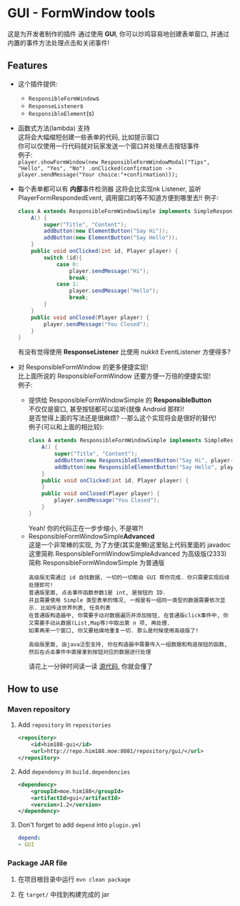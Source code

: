 # GUI - FormWindow tools

这是为开发者制作的插件
通过使用 **GUI**, 你可以炒鸡容易地创建表单窗口, 并通过内置的事件方法处理点击和关闭事件!

## Features
* 这个插件提供:
  * `ResponsibleFormWindow`s
  * `ResponseListener`s
  * `ResponsibleElement`(s)

* 函数式方法(lambda) 支持  
  这将会大幅缩短创建一些表单的代码, 比如提示窗口  
  你可以仅使用一行代码就对玩家发送一个窗口并处理点击按钮事件  
  例子:  
  `
  player.showFormWindow(new ResponsibleFormWindowModal("Tips", "Hello", "Yes", "No")
.onClicked(confirmation -> player.sendMessage("Your choice:"+confirmation)));
  `

* 每个表单都可以有 **内部**事件检测器
  这将会比实现nk Listener, 监听 PlayerFormRespondedEvent, 调用窗口的等不知道方便到哪里去!!
  例子:
  ```java
  class A extends ResponsibleFormWindowSimple implements SimpleResponseListener {
      A() {
          super("Title", "Content");
          addButton(new ElementButton("Say Hi"));
          addButton(new ElementButton("Say Hello"));
      }
      public void onClicked(int id, Player player) {
          switch (id){
              case 0:
                  player.sendMessage("Hi");
                  break;
              case 1:
                  player.sendMessage("Hello");
                  break;
          }
      }
      public void onClosed(Player player) {
          player.sendMessage("You Closed");
      }
  }
  ```

  有没有觉得使用 **ResponseListener** 比使用 nukkit EventListener 方便得多?

* 对 ResponsibleFormWindow 的更多便捷实现!  
  比上面所说的 ResponsibleFormWindow 还要方便一万倍的便捷实现!  
  例子:

  * 提供给 ResponsibleFormWindowSimple 的 **ResponsibleButton**  
    不仅仅是窗口, 甚至按钮都可以监听(就像 Android 那样)!  
    是否觉得上面的写法还是很麻烦? --那么这个实现将会是很好的替代!  
    例子(可以和上面的相比较):
    ```java
    class A extends ResponsibleFormWindowSimple implements SimpleResponseListener {
        A() {
            super("Title", "Content");
            addButton(new ResponsibleElementButton("Say Hi", player->player.sendMessage("Hi")));
            addButton(new ResponsibleElementButton("Say Hello", player->player.sendMessage("Hello")));
        }
        public void onClicked(int id, Player player) {
        }
        public void onClosed(Player player) {
            player.sendMessage("You Closed");
        }
    }
    ```
    Yeah! 你的代码正在一步步缩小, 不是嘛?!
  * ResponsibleFormWindowSimple**Advanced**  
    这是一个非常棒的实现, 为了方便(其实是懒)这里贴上代码里面的 javadoc  
    这里简称 ResponsibleFormWindowSimpleAdvanced 为高级版(2333)  
    简称 ResponsibleFormWindowSimple 为普通版
    ```text
    高级版无需通过 id 自找数据, 一切的一切都由 GUI 帮你完成. 你只需要实现后续处理即可!
    普通版里面, 点击事件函数参数1是 int, 是按钮的 ID.
    并且需要使用 Simple 类型表单的情况, 一般是有一组同一类型的数据需要依次显示. 比如传送世界列表, 任务列表
    在普通版构造器中, 你需要手动对数据遍历并添加按钮, 在普通版click事件中, 你又需要手动从数据(List,Map等)中取出第 n 项, 再处理.
    如果再来一个窗口, 你又要枯燥地重复一切. 那么是时候使用高级版了!

    高级版里面, 由java泛型支持, 你在构造器中需要传入一组数据和构造按钮的函数, 然后在点击事件中直接拿到按钮对应的数据进行处理
    ```
    请花上一分钟时间读一读 [源代码](src/main/java/moe/him188/gui/window/ResponsibleFormWindowSimpleAdvanced.java), 你就会懂了

## How to use
### Maven repository

1. Add `repository` in `repositories`
    ```xml
    <repository>
        <id>him188-gui</id>
        <url>http://repo.him188.moe:8081/repository/gui/</url>
    </repository>
    ```
2. Add `dependency` in `build.dependencies`
    ```xml
    <dependency>
        <groupId>moe.him188</groupId>
        <artifactId>gui</artifactId>
        <version>1.2</version>
    </dependency>
    ```
3. Don't forget to add `depend` into `plugin.yml`
    ```yaml
    depend:
    - GUI
    ```

### Package JAR file

1. 在项目根目录中运行 `mvn clean package`

2. 在 `target/` 中找到构建完成的 jar
